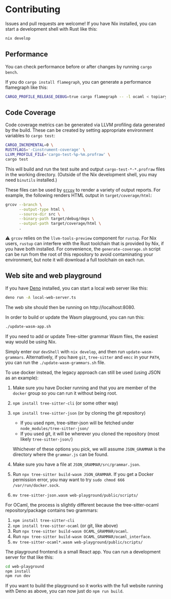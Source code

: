 # Contributing

Issues and pull requests are welcome! If you have Nix installed, you can start a
development shell with Rust like this:

```bash
nix develop
```

## Performance

You can check performance before or after changes by running `cargo bench`.

If you do `cargo install flamegraph`, you can generate a performance flamegraph
like this:

```bash
CARGO_PROFILE_RELEASE_DEBUG=true cargo flamegraph -- -l ocaml < topiary/tests/samples/input/ocaml.ml > formatted.ml
```

## Code Coverage

Code coverage metrics can be generated via LLVM profiling data generated
by the build. These can be created by setting appropriate environment
variables to `cargo test`:

```bash
CARGO_INCREMENTAL=0 \
RUSTFLAGS='-Cinstrument-coverage' \
LLVM_PROFILE_FILE='cargo-test-%p-%m.profraw' \
cargo test
```

This will build and run the test suite and output
`cargo-test-*-*.profraw` files in the working directory. (Outside of the
Nix development shell, you may need `binutils` installed.)

These files can be used by [`grcov`](https://github.com/mozilla/grcov)
to render a variety of output reports. For example, the following
renders HTML output in `target/coverage/html`:

```bash
grcov --branch \
      --output-type html \
      --source-dir src \
      --binary-path target/debug/deps \
      --output-path target/coverage/html \
      .
```

:warning: `grcov` relies on the `llvm-tools-preview` component for
`rustup`. For Nix users, `rustup` can interfere with the Rust toolchain
that is provided by Nix, if you have both installed. For convenience,
the `generate-coverage.sh` script can be run from the root of this
repository to avoid contaminating your environment, but note it will
download a full toolchain on each run.

## Web site and web playground

If you have [Deno](https://deno.land/) installed, you can start a local web
server like this:

```bash
deno run -A local-web-server.ts
```

The web site should then be running on http://localhost:8080.

In order to build or update the Wasm playground, you can run this:

```bash
./update-wasm-app.sh
```

If you need to add or update Tree-sitter grammar Wasm files, the easiest way would be using Nix.

Simply enter our `devShell` with `nix develop`, and then run `update-wasm-grammars`.
Alternatively, if you have `git`, `tree-sitter` and `emcc` in your `PATH`, you can run the `./update-wasm-grammars.sh` file.

To use docker instead, the legacy approach can still be used (using JSON as an example):

1. Make sure you have Docker running and that you are member of the `docker`
   group so you can run it without being root.
2. `npm install tree-sitter-cli` (or some other way)
3. `npm install tree-sitter-json` (or by cloning the git repository)
   - If you used npm, tree-sitter-json will be fetched under `node_modules/tree-sitter-json/`
   - If you used git, it will be wherever you cloned the repository (most likely `tree-sitter-json/`)

   Whichever of these options you pick, we will assume `JSON_GRAMMAR` is the directory where the `grammar.js` can be found.
4. Make sure you have a file at
   `JSON_GRAMMAR/src/grammar.json`.
5. Run `npx tree-sitter build-wasm JSON_GRAMMAR`. If you get a
   Docker permission error, you may want to try `sudo chmod 666
/var/run/docker.sock`.
6. `mv tree-sitter-json.wasm web-playground/public/scripts/`

For OCaml, the process is slightly different because the tree-sitter-ocaml repository/package contains two grammars:

1. `npm install tree-sitter-cli`
2. `npm install tree-sitter-ocaml` (or git, like above)
3. Run `npx tree-sitter build-wasm OCAML_GRAMMAR/ocaml`.
4. Run `npx tree-sitter build-wasm OCAML_GRAMMAR/ocaml_interface`.
5. `mv tree-sitter-ocaml*.wasm web-playground/public/scripts/`

The playground frontend is a small React app. You can run a development server
for that like this:

```bash
cd web-playground
npm install
npm run dev
```

If you want to build the playground so it works with the full website running
with Deno as above, you can now just do `npm run build`.
